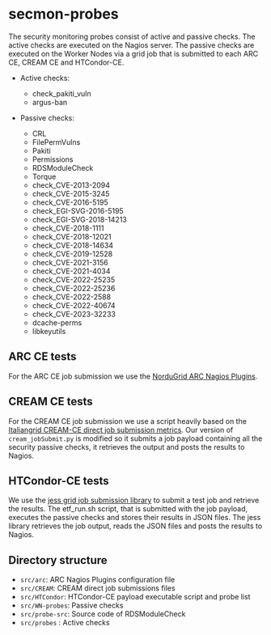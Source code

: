 # secmon-probes

The security monitoring probes consist of active and passive checks. The active checks are executed on the Nagios server. The passive checks are executed on the
Worker Nodes via a grid job that is submitted to each ARC CE, CREAM CE and HTCondor-CE.

* Active checks:
  * check_pakiti_vuln
  * argus-ban

* Passive checks:
  * CRL
  * FilePermVulns
  * Pakiti
  * Permissions
  * RDSModuleCheck
  * Torque
  * check_CVE-2013-2094
  * check_CVE-2015-3245
  * check_CVE-2016-5195
  * check_EGI-SVG-2016-5195
  * check_EGI-SVG-2018-14213
  * check_CVE-2018-1111
  * check_CVE-2018-12021
  * check_CVE-2018-14634
  * check_CVE-2019-12528
  * check_CVE-2021-3156
  * check_CVE-2021-4034
  * check_CVE-2022-25235
  * check_CVE-2022-25236
  * check_CVE-2022-2588
  * check_CVE-2022-40674
  * check_CVE-2023-32233
  * dcache-perms
  * libkeyutils

## ARC CE tests

For the ARC CE job submission we use the [NorduGrid ARC Nagios Plugins](http://git.nbi.ku.dk/downloads/NorduGridARCNagiosPlugins/arcce.html).

## CREAM CE tests

For the CREAM CE job submission we use a script heavily based on the [Italiangrid CREAM-CE direct job submission metrics](https://wiki.italiangrid.it/twiki/bin/view/CREAM/DjsCreamProbeNew). Our version of `cream_jobSubmit.py` is modified so it submits a job payload containing all the security passive checks, it retrieves the output and posts the results to Nagios.

## HTCondor-CE tests

We use the [jess grid job submission library](https://gitlab.cern.ch/etf/jess/) to submit a test job and retrieve the results. The etf_run.sh script, that is submitted with the job payload, executes the passive checks and stores their results in JSON files. The jess library retrieves the job output, reads the JSON files and posts the results to Nagios.

## Directory structure

* `src/arc`: ARC Nagios Plugins configuration file
* `src/CREAM`: CREAM direct job submissions files
* `src/HTCondor`: HTCondor-CE payload executable script and probe list
* `src/WN-probes`: Passive checks
* `src/probe-src`: Source code of RDSModuleCheck
* `src/probes` : Active checks

